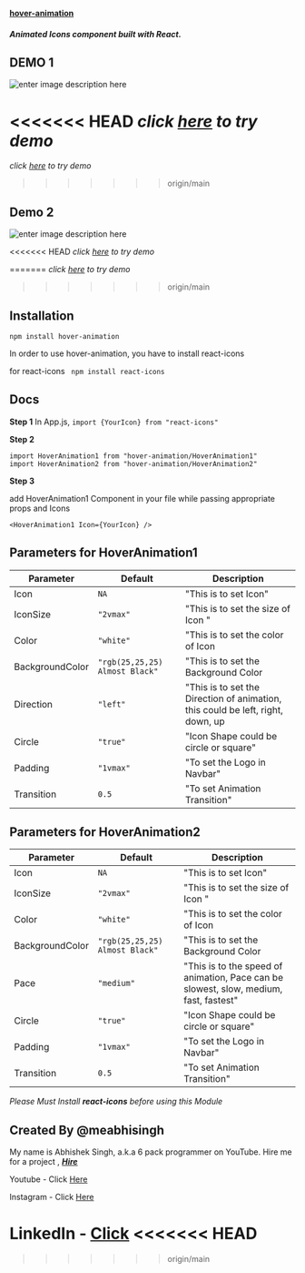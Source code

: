 **[hover-animation](https://github.com/meabhisingh/hover-animation)**

##### Animated Icons component built with React.

## DEMO 1

![enter image description here](https://i.ibb.co/tZ8TNzX/direction.gif)

<<<<<<< HEAD
_click [here](https://codesandbox.io/s/hover-animation-ls2ij?file=/src/App.js) to try demo_
=======
*click [here](https://codesandbox.io/s/hover-animation-ls2ij?file=/src/App.js) to try demo*
>>>>>>> origin/main

## Demo 2

![enter image description here](https://i.ibb.co/xM67PS4/hover.gif)

<<<<<<< HEAD
_click [here](https://codesandbox.io/s/hover-animation-ls2ij?file=/src/App.js) to try demo_

=======
*click [here](https://codesandbox.io/s/hover-animation-ls2ij?file=/src/App.js) to try demo*
>>>>>>> origin/main
## Installation

    npm install hover-animation

In order to use hover-animation, you have to install react-icons

for react-icons ` npm install react-icons`

## Docs

**Step 1**
In App.js,
`import {YourIcon} from "react-icons"`

**Step 2**

    import HoverAnimation1 from "hover-animation/HoverAnimation1"
    import HoverAnimation2 from "hover-animation/HoverAnimation2"

**Step 3**

add HoverAnimation1 Component in your file while passing appropriate props and Icons

    <HoverAnimation1 Icon={YourIcon} />

## Parameters for HoverAnimation1

| Parameter       | Default                        | Description                                                                     |
| --------------- | ------------------------------ | ------------------------------------------------------------------------------- |
| Icon            | `NA`                           | "This is to set Icon"                                                           |
| IconSize        | `"2vmax"`                      | "This is to set the size of Icon "                                              |
| Color           | `"white"`                      | "This is to set the color of Icon                                               |
| BackgroundColor | `"rgb(25,25,25) Almost Black"` | "This is to set the Background Color                                            |
| Direction       | `"left"`                       | "This is to set the Direction of animation, this could be left, right, down, up |
| Circle          | `"true"`                       | "Icon Shape could be circle or square"                                          |
| Padding         | `"1vmax"`                      | "To set the Logo in Navbar"                                                     |
| Transition      | `0.5`                          | "To set Animation Transition"                                                   |

## Parameters for HoverAnimation2

| Parameter       | Default                        | Description                                                                           |
| --------------- | ------------------------------ | ------------------------------------------------------------------------------------- |
| Icon            | `NA`                           | "This is to set Icon"                                                                 |
| IconSize        | `"2vmax"`                      | "This is to set the size of Icon "                                                    |
| Color           | `"white"`                      | "This is to set the color of Icon                                                     |
| BackgroundColor | `"rgb(25,25,25) Almost Black"` | "This is to set the Background Color                                                  |
| Pace            | `"medium"`                     | "This is to the speed of animation, Pace can be slowest, slow, medium, fast, fastest" |
| Circle          | `"true"`                       | "Icon Shape could be circle or square"                                                |
| Padding         | `"1vmax"`                      | "To set the Logo in Navbar"                                                           |
| Transition      | `0.5`                          | "To set Animation Transition"                                                         |

_Please Must Install **react-icons** before using this Module_

## Created By @meabhisingh

My name is Abhishek Singh, a.k.a 6 pack programmer on YouTube.
Hire me for a project , **_[Hire](https://www.fiverr.com/tripleayt)_**

Youtube - Click [Here](http://youtube.com/c/6packprogrammer)

Instagram - Click [Here](http://instagram.com/meabhisingh)

LinkedIn - [Click](https://www.linkedin.com/in/meabhisingh/)
<<<<<<< HEAD
=======

>>>>>>> origin/main
